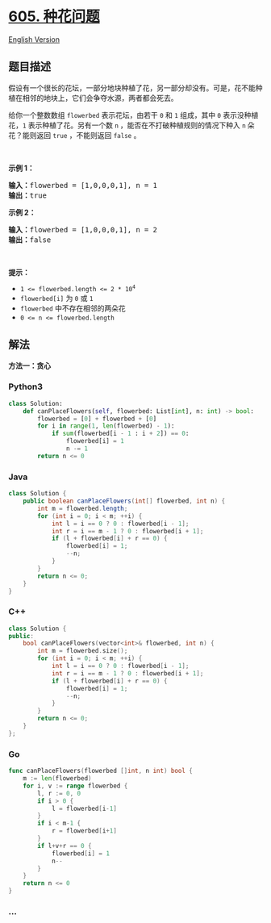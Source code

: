 # [605. 种花问题](https://leetcode.cn/problems/can-place-flowers)

[English Version](/solution/0600-0699/0605.Can%20Place%20Flowers/README_EN.md)

## 题目描述

<!-- 这里写题目描述 -->

<p>假设有一个很长的花坛，一部分地块种植了花，另一部分却没有。可是，花不能种植在相邻的地块上，它们会争夺水源，两者都会死去。</p>

<p>给你一个整数数组&nbsp;<code>flowerbed</code> 表示花坛，由若干 <code>0</code> 和 <code>1</code> 组成，其中 <code>0</code> 表示没种植花，<code>1</code> 表示种植了花。另有一个数&nbsp;<code>n</code><strong> </strong>，能否在不打破种植规则的情况下种入&nbsp;<code>n</code><strong>&nbsp;</strong>朵花？能则返回 <code>true</code> ，不能则返回 <code>false</code>&nbsp;。</p>

<p>&nbsp;</p>

<p><strong class="example">示例 1：</strong></p>

<pre>
<strong>输入：</strong>flowerbed = [1,0,0,0,1], n = 1
<strong>输出：</strong>true
</pre>

<p><strong class="example">示例 2：</strong></p>

<pre>
<strong>输入：</strong>flowerbed = [1,0,0,0,1], n = 2
<strong>输出：</strong>false
</pre>

<p>&nbsp;</p>

<p><strong>提示：</strong></p>

<ul>
	<li><code>1 &lt;= flowerbed.length &lt;= 2 * 10<sup>4</sup></code></li>
	<li><code>flowerbed[i]</code> 为 <code>0</code> 或 <code>1</code></li>
	<li><code>flowerbed</code> 中不存在相邻的两朵花</li>
	<li><code>0 &lt;= n &lt;= flowerbed.length</code></li>
</ul>

## 解法

<!-- 这里可写通用的实现逻辑 -->

**方法一：贪心**

<!-- tabs:start -->

### **Python3**

<!-- 这里可写当前语言的特殊实现逻辑 -->

```python
class Solution:
    def canPlaceFlowers(self, flowerbed: List[int], n: int) -> bool:
        flowerbed = [0] + flowerbed + [0]
        for i in range(1, len(flowerbed) - 1):
            if sum(flowerbed[i - 1 : i + 2]) == 0:
                flowerbed[i] = 1
                n -= 1
        return n <= 0
```

### **Java**

<!-- 这里可写当前语言的特殊实现逻辑 -->

```java
class Solution {
    public boolean canPlaceFlowers(int[] flowerbed, int n) {
        int m = flowerbed.length;
        for (int i = 0; i < m; ++i) {
            int l = i == 0 ? 0 : flowerbed[i - 1];
            int r = i == m - 1 ? 0 : flowerbed[i + 1];
            if (l + flowerbed[i] + r == 0) {
                flowerbed[i] = 1;
                --n;
            }
        }
        return n <= 0;
    }
}
```

### **C++**

```cpp
class Solution {
public:
    bool canPlaceFlowers(vector<int>& flowerbed, int n) {
        int m = flowerbed.size();
        for (int i = 0; i < m; ++i) {
            int l = i == 0 ? 0 : flowerbed[i - 1];
            int r = i == m - 1 ? 0 : flowerbed[i + 1];
            if (l + flowerbed[i] + r == 0) {
                flowerbed[i] = 1;
                --n;
            }
        }
        return n <= 0;
    }
};
```

### **Go**

```go
func canPlaceFlowers(flowerbed []int, n int) bool {
	m := len(flowerbed)
	for i, v := range flowerbed {
		l, r := 0, 0
		if i > 0 {
			l = flowerbed[i-1]
		}
		if i < m-1 {
			r = flowerbed[i+1]
		}
		if l+v+r == 0 {
			flowerbed[i] = 1
			n--
		}
	}
	return n <= 0
}
```

### **...**

```

```

<!-- tabs:end -->
